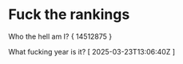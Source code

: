 # Fuck the rankings

Who the hell am I?
{ 14512875 }

What fucking year is it?
[ 2025-03-23T13:06:40Z ]
